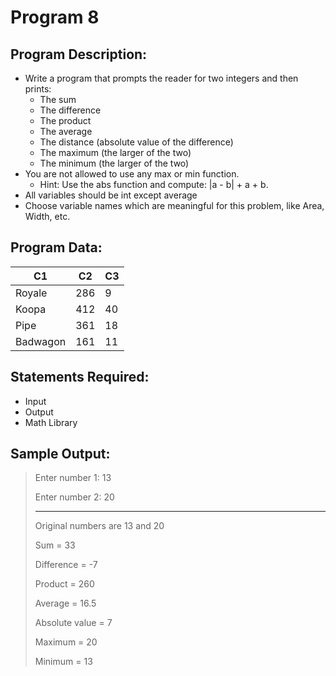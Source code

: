 # Program 8

## Program Description:  
- Write a program that prompts the reader for two integers and then prints:
  - The sum
  - The difference
  - The product
  - The average
  - The distance (absolute value of the difference)
  - The maximum (the larger of the two)
  - The minimum (the larger of the two)
- You are not allowed to use any max or min function.
  - Hint:  Use the abs function and compute:  |a - b| + a + b.
- All variables should be int except average
- Choose variable names which are meaningful for this problem, like Area, Width, etc.

## Program Data:
| C1  | C2 | C3 |
| ----  | ---- | ---- |
| Royale  | 286 | 9 |
| Koopa   | 412 | 40 |
| Pipe  | 361 | 18 |
| Badwagon | 161 | 11 |

## Statements Required: 
- Input
- Output
- Math Library

## Sample Output:
>Enter number 1: 13
>
>Enter number 2: 20
>
>-------------------
>
>Original numbers are 13 and 20
>
>Sum =	33
>
>Difference =	-7
>
>Product =	260
>
>Average =	 16.5
>
>Absolute value =	7
>
>Maximum =	20
>
>Minimum =	13
